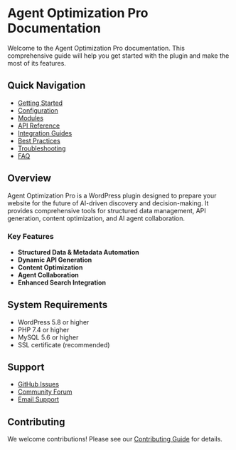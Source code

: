 # Agent Optimization Pro Documentation

Welcome to the Agent Optimization Pro documentation. This comprehensive guide will help you get started with the plugin and make the most of its features.

## Quick Navigation

- [Getting Started](./getting-started.md)
- [Configuration](./configuration.md)
- [Modules](./modules/index.md)
- [API Reference](./api/index.md)
- [Integration Guides](./integration/index.md)
- [Best Practices](./best-practices.md)
- [Troubleshooting](./troubleshooting.md)
- [FAQ](./faq.md)

## Overview

Agent Optimization Pro is a WordPress plugin designed to prepare your website for the future of AI-driven discovery and decision-making. It provides comprehensive tools for structured data management, API generation, content optimization, and AI agent collaboration.

### Key Features

- **Structured Data & Metadata Automation**
- **Dynamic API Generation**
- **Content Optimization**
- **Agent Collaboration**
- **Enhanced Search Integration**

## System Requirements

- WordPress 5.8 or higher
- PHP 7.4 or higher
- MySQL 5.6 or higher
- SSL certificate (recommended)

## Support

- [GitHub Issues](https://github.com/cm777-dev/AO-Plugin/issues)
- [Community Forum](https://community.agentoptimizationpro.com)
- [Email Support](mailto:support@agentoptimizationpro.com)

## Contributing

We welcome contributions! Please see our [Contributing Guide](./contributing.md) for details.

